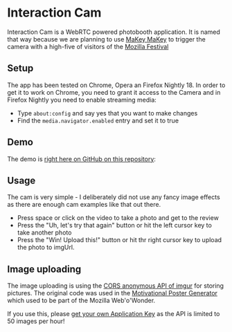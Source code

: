 # Interaction Cam 

Interaction Cam is a WebRTC powered photobooth application. It is named that way because we are planning to use [MaKey MaKey](http://www.makeymakey.com/) to trigger the camera with a high-five of visitors of the [Mozilla Festival](http://mozillafestival.org/)

## Setup

The app has been tested on Chrome, Opera an Firefox Nightly 18. In order to get it to work on Chrome, you need to grant it access to the Camera and in Firefox Nightly you need to enable streaming media:

* Type `about:config` and say yes that you want to make changes
* Find the `media.navigator.enabled` entry and set it to true

## Demo 

The demo is [right here on GitHub on this repository](http://codepo8.github.com/interaction-cam/):



## Usage

The cam is very simple - I deliberately did not use any fancy image effects as there are enough cam examples like that out there. 

* Press space or click on the video to take a photo and get to the review
* Press the "Uh, let's try that again" button or hit the left cursor key to take another photo 
* Press the "Win! Upload this!" button or hit thr right cursor key to upload the photo to imgUrl.

## Image uploading 

The image uploading is using the [CORS anonymous API of imgur](http://api.imgur.com/#anonapi) for storing pictures. The original code was used in the [Motivational Poster Generator](https://github.com/paulrouget/motivational) which used to be part of the Mozilla Web'o'Wonder.

If you use this, please [get your own Application Key](https://imgur.com/register/api_anon) as the API is limited to 50 images per hour!



